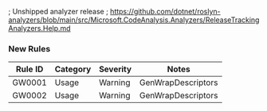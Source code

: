 ﻿; Unshipped analyzer release
; https://github.com/dotnet/roslyn-analyzers/blob/main/src/Microsoft.CodeAnalysis.Analyzers/ReleaseTrackingAnalyzers.Help.md

### New Rules

Rule ID | Category | Severity | Notes
--------|----------|----------|-------
GW0001  | Usage    | Warning  | GenWrapDescriptors
GW0002  | Usage    | Warning  | GenWrapDescriptors